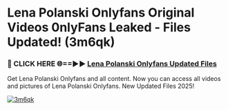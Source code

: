 # Lena Polanski Onlyfans Original Videos 0nlyFans Leaked - Files Updated! (3m6qk)

<h3>🔴 CLICK HERE 🌐==►► <a href="https://tinyurl.com/x26r9saj" rel="nofollow">Lena Polanski Onlyfans Updated Files</a></h3>

Get Lena Polanski Onlyfans and all content. Now you can access all videos and pictures of Lena Polanski Onlyfans. New Updated Files 2025!

[![3m6qk](https://i.imgur.com/LkgZPqh.gif)](https://tinyurl.com/x26r9saj)
